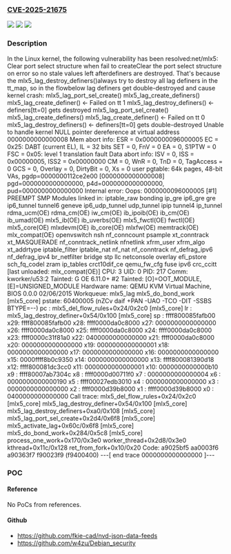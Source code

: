 ### [CVE-2025-21675](https://cve.mitre.org/cgi-bin/cvename.cgi?name=CVE-2025-21675)
![](https://img.shields.io/static/v1?label=Product&message=Linux&color=blue)
![](https://img.shields.io/static/v1?label=Version&message=dc48516ec7d369c6b80bf9f14d774287b6c428aa%3C%20efc92a260e23cf9fafb0b6f6c9beb6f8df93fab4%20&color=brighgreen)
![](https://img.shields.io/static/v1?label=Vulnerability&message=n%2Fa&color=brighgreen)

### Description

In the Linux kernel, the following vulnerability has been resolved:net/mlx5: Clear port select structure when fail to createClear the port select structure on error so no stale values left afterdefiners are destroyed. That's because the mlx5_lag_destroy_definers()always try to destroy all lag definers in the tt_map, so in the flowbelow lag definers get double-destroyed and cause kernel crash:  mlx5_lag_port_sel_create()    mlx5_lag_create_definers()      mlx5_lag_create_definer()     <- Failed on tt 1        mlx5_lag_destroy_definers() <- definers[tt=0] gets destroyed  mlx5_lag_port_sel_create()    mlx5_lag_create_definers()      mlx5_lag_create_definer()     <- Failed on tt 0        mlx5_lag_destroy_definers() <- definers[tt=0] gets double-destroyed Unable to handle kernel NULL pointer dereference at virtual address 0000000000000008 Mem abort info:   ESR = 0x0000000096000005   EC = 0x25: DABT (current EL), IL = 32 bits   SET = 0, FnV = 0   EA = 0, S1PTW = 0   FSC = 0x05: level 1 translation fault Data abort info:   ISV = 0, ISS = 0x00000005, ISS2 = 0x00000000   CM = 0, WnR = 0, TnD = 0, TagAccess = 0   GCS = 0, Overlay = 0, DirtyBit = 0, Xs = 0 user pgtable: 64k pages, 48-bit VAs, pgdp=0000000112ce2e00 [0000000000000008] pgd=0000000000000000, p4d=0000000000000000, pud=0000000000000000 Internal error: Oops: 0000000096000005 [#1] PREEMPT SMP Modules linked in: iptable_raw bonding ip_gre ip6_gre gre ip6_tunnel tunnel6 geneve ip6_udp_tunnel udp_tunnel ipip tunnel4 ip_tunnel rdma_ucm(OE) rdma_cm(OE) iw_cm(OE) ib_ipoib(OE) ib_cm(OE) ib_umad(OE) mlx5_ib(OE) ib_uverbs(OE) mlx5_fwctl(OE) fwctl(OE) mlx5_core(OE) mlxdevm(OE) ib_core(OE) mlxfw(OE) memtrack(OE) mlx_compat(OE) openvswitch nsh nf_conncount psample xt_conntrack xt_MASQUERADE nf_conntrack_netlink nfnetlink xfrm_user xfrm_algo xt_addrtype iptable_filter iptable_nat nf_nat nf_conntrack nf_defrag_ipv6 nf_defrag_ipv4 br_netfilter bridge stp llc netconsole overlay efi_pstore sch_fq_codel zram ip_tables crct10dif_ce qemu_fw_cfg fuse ipv6 crc_ccitt [last unloaded: mlx_compat(OE)]  CPU: 3 UID: 0 PID: 217 Comm: kworker/u53:2 Tainted: G           OE      6.11.0+ #2  Tainted: [O]=OOT_MODULE, [E]=UNSIGNED_MODULE  Hardware name: QEMU KVM Virtual Machine, BIOS 0.0.0 02/06/2015  Workqueue: mlx5_lag mlx5_do_bond_work [mlx5_core]  pstate: 60400005 (nZCv daif +PAN -UAO -TCO -DIT -SSBS BTYPE=--)  pc : mlx5_del_flow_rules+0x24/0x2c0 [mlx5_core]  lr : mlx5_lag_destroy_definer+0x54/0x100 [mlx5_core]  sp : ffff800085fafb00  x29: ffff800085fafb00 x28: ffff0000da0c8000 x27: 0000000000000000  x26: ffff0000da0c8000 x25: ffff0000da0c8000 x24: ffff0000da0c8000  x23: ffff0000c31f81a0 x22: 0400000000000000 x21: ffff0000da0c8000  x20: 0000000000000000 x19: 0000000000000001 x18: 0000000000000000  x17: 0000000000000000 x16: 0000000000000000 x15: 0000ffff8b0c9350  x14: 0000000000000000 x13: ffff800081390d18 x12: ffff800081dc3cc0  x11: 0000000000000001 x10: 0000000000000b10 x9 : ffff80007ab7304c  x8 : ffff0000d00711f0 x7 : 0000000000000004 x6 : 0000000000000190  x5 : ffff00027edb3010 x4 : 0000000000000000 x3 : 0000000000000000  x2 : ffff0000d39b8000 x1 : ffff0000d39b8000 x0 : 0400000000000000  Call trace:   mlx5_del_flow_rules+0x24/0x2c0 [mlx5_core]   mlx5_lag_destroy_definer+0x54/0x100 [mlx5_core]   mlx5_lag_destroy_definers+0xa0/0x108 [mlx5_core]   mlx5_lag_port_sel_create+0x2d4/0x6f8 [mlx5_core]   mlx5_activate_lag+0x60c/0x6f8 [mlx5_core]   mlx5_do_bond_work+0x284/0x5c8 [mlx5_core]   process_one_work+0x170/0x3e0   worker_thread+0x2d8/0x3e0   kthread+0x11c/0x128   ret_from_fork+0x10/0x20  Code: a9025bf5 aa0003f6 a90363f7 f90023f9 (f9400400)  ---[ end trace 0000000000000000 ]---

### POC

#### Reference
No PoCs from references.

#### Github
- https://github.com/fkie-cad/nvd-json-data-feeds
- https://github.com/w4zu/Debian_security

